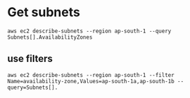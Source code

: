# Get subnets

```
aws ec2 describe-subnets --region ap-south-1 --query Subnets[].AvailabilityZones

```

## use filters
```
aws ec2 describe-subnets --region ap-south-1 --filter Name=availability-zone,Values=ap-south-1a,ap-south-1b --query=Subnets[].

```